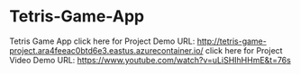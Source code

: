 # Tetris-Game-App
Tetris Game App
click here for Project Demo URL: http://tetris-game-project.ara4feeac0btd6e3.eastus.azurecontainer.io/
click here for Project Video Demo URL: https://www.youtube.com/watch?v=uLiSHIhHHmE&t=76s
